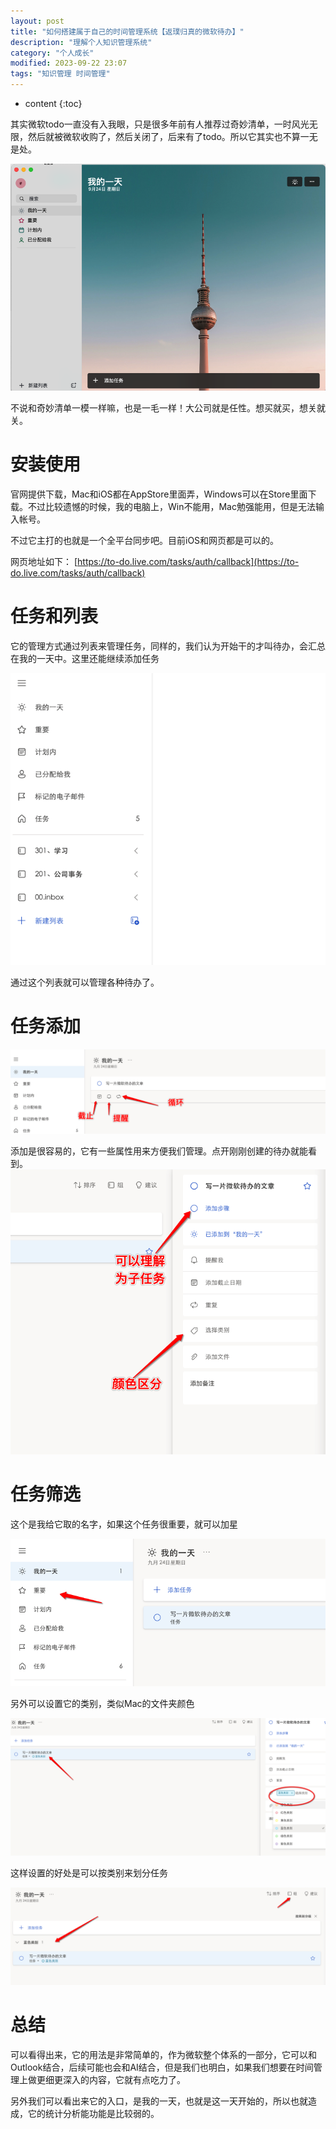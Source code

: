 ```yaml
---
layout: post
title: "如何搭建属于自己的时间管理系统【返璞归真的微软待办】"
description: "理解个人知识管理系统"
category: "个人成长"
modified: 2023-09-22 23:07
tags: "知识管理 时间管理"
---
```

* content
{:toc}

其实微软todo一直没有入我眼，只是很多年前有人推荐过奇妙清单，一时风光无限，然后就被微软收购了，然后关闭了，后来有了todo。所以它其实也不算一无是处。

![](../../images/2023-09-22-ru-he-da-jian-shu-yu-zi-ji-de-shi-jian-guan-li-xi-tong-unknown-fan-pu-gui-zhen-de-wei-ruan-dai-ban-unknown/2023-09-24-14-45-11.png)

不说和奇妙清单一模一样嘛，也是一毛一样！大公司就是任性。想买就买，想关就关。

<!-- more -->

# 安装使用

官网提供下载，Mac和iOS都在AppStore里面弄，Windows可以在Store里面下载。不过比较遗憾的时候，我的电脑上，Win不能用，Mac勉强能用，但是无法输入帐号。

不过它主打的也就是一个全平台同步吧。目前iOS和网页都是可以的。

网页地址如下：
[https://to-do.live.com/tasks/auth/callback](https://to-do.live.com/tasks/auth/callback)

# 任务和列表
它的管理方式通过列表来管理任务，同样的，我们认为开始干的才叫待办，会汇总在我的一天中。这里还能继续添加任务

![](../../images/2023-09-22-ru-he-da-jian-shu-yu-zi-ji-de-shi-jian-guan-li-xi-tong-unknown-fan-pu-gui-zhen-de-wei-ruan-dai-ban-unknown/2023-09-24-14-59-14.png)

通过这个列表就可以管理各种待办了。

# 任务添加
![](../../images/2023-09-22-ru-he-da-jian-shu-yu-zi-ji-de-shi-jian-guan-li-xi-tong-unknown-fan-pu-gui-zhen-de-wei-ruan-dai-ban-unknown/2023-09-24-15-00-50.png)


添加是很容易的，它有一些属性用来方便我们管理。点开刚刚创建的待办就能看到。
![](../../images/2023-09-22-ru-he-da-jian-shu-yu-zi-ji-de-shi-jian-guan-li-xi-tong-unknown-fan-pu-gui-zhen-de-wei-ruan-dai-ban-unknown/2023-09-24-15-02-08.png)

# 任务筛选
这个是我给它取的名字，如果这个任务很重要，就可以加星

![](../../images/2023-09-22-ru-he-da-jian-shu-yu-zi-ji-de-shi-jian-guan-li-xi-tong-unknown-fan-pu-gui-zhen-de-wei-ruan-dai-ban-unknown/2023-09-24-15-02-43.png)

另外可以设置它的类别，类似Mac的文件夹颜色

![](../../images/2023-09-22-ru-he-da-jian-shu-yu-zi-ji-de-shi-jian-guan-li-xi-tong-unknown-fan-pu-gui-zhen-de-wei-ruan-dai-ban-unknown/2023-09-24-15-03-20.png)

这样设置的好处是可以按类别来划分任务

![](../../images/2023-09-22-ru-he-da-jian-shu-yu-zi-ji-de-shi-jian-guan-li-xi-tong-unknown-fan-pu-gui-zhen-de-wei-ruan-dai-ban-unknown/2023-09-24-15-04-16.png)

# 总结
可以看得出来，它的用法是非常简单的，作为微软整个体系的一部分，它可以和Outlook结合，后续可能也会和AI结合，但是我们也明白，如果我们想要在时间管理上做更细更深入的内容，它就有点吃力了。

另外我们可以看出来它的入口，是我的一天，也就是这一天开始的，所以也就造成，它的统计分析能功能是比较弱的。